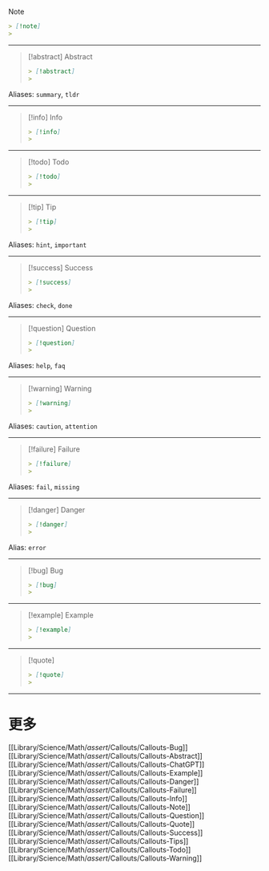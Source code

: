 > [!note]
>
>```md
>> [!note]
>>
>```

---

>[!abstract] Abstract
>
>```md
>> [!abstract]
>>
>```
>
Aliases: `summary`, `tldr`

---

>[!info] Info
>
>```md
>> [!info]
>>
>```

---

>[!todo] Todo
>
>```md
>> [!todo]
>>
>```

---

>[!tip] Tip
>
>```md
>> [!tip]
>>
>```
>
Aliases: `hint`, `important`

---

>[!success] Success
>```md
>> [!success]
>>
>```
Aliases: `check`, `done`

---

>[!question] Question
>
>```md
>> [!question]
>>
>```
>
Aliases: `help`, `faq`

---

>[!warning] Warning
>
>```md
>> [!warning]
>>
>```
>
Aliases: `caution`, `attention`

---

>[!failure] Failure
>
>```md
>> [!failure]
>>
>```
>
Aliases: `fail`, `missing`

---

>[!danger] Danger
>
>```md
>> [!danger]
>>
>```
>
Alias: `error`

---

>[!bug] Bug
>
>```md
>> [!bug]
>>
>```

---

>[!example] Example
>
>```md
>> [!example]
>>
>```

---

>[!quote]
>
>```md
>> [!quote]
>>
>```

---
# 更多
[[Library/Science/Math/_assert_/Callouts/Callouts-Bug]]
[[Library/Science/Math/_assert_/Callouts/Callouts-Abstract]]
[[Library/Science/Math/_assert_/Callouts/Callouts-ChatGPT]]
[[Library/Science/Math/_assert_/Callouts/Callouts-Example]]
[[Library/Science/Math/_assert_/Callouts/Callouts-Danger]]
[[Library/Science/Math/_assert_/Callouts/Callouts-Failure]]
[[Library/Science/Math/_assert_/Callouts/Callouts-Info]]
[[Library/Science/Math/_assert_/Callouts/Callouts-Note]]
[[Library/Science/Math/_assert_/Callouts/Callouts-Question]]
[[Library/Science/Math/_assert_/Callouts/Callouts-Quote]]
[[Library/Science/Math/_assert_/Callouts/Callouts-Success]]
[[Library/Science/Math/_assert_/Callouts/Callouts-Tips]]
[[Library/Science/Math/_assert_/Callouts/Callouts-Todo]]
[[Library/Science/Math/_assert_/Callouts/Callouts-Warning]]
